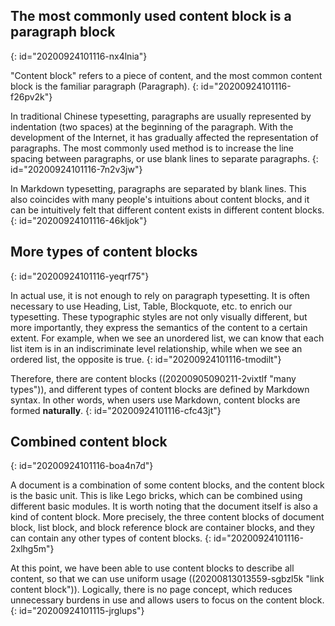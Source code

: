 ## The most commonly used content block is a paragraph block
{: id="20200924101116-nx4lnia"}

"Content block" refers to a piece of content, and the most common content block is the familiar paragraph (Paragraph).
{: id="20200924101116-f26pv2k"}

In traditional Chinese typesetting, paragraphs are usually represented by indentation (two spaces) at the beginning of the paragraph. With the development of the Internet, it has gradually affected the representation of paragraphs. The most commonly used method is to increase the line spacing between paragraphs, or use blank lines to separate paragraphs.
{: id="20200924101116-7n2v3jw"}

In Markdown typesetting, paragraphs are separated by blank lines. This also coincides with many people's intuitions about content blocks, and it can be intuitively felt that different content exists in different content blocks.
{: id="20200924101116-46kljok"}

## More types of content blocks
{: id="20200924101116-yeqrf75"}

In actual use, it is not enough to rely on paragraph typesetting. It is often necessary to use Heading, List, Table, Blockquote, etc. to enrich our typesetting. These typographic styles are not only visually different, but more importantly, they express the semantics of the content to a certain extent. For example, when we see an unordered list, we can know that each list item is in an indiscriminate level relationship, while when we see an ordered list, the opposite is true.
{: id="20200924101116-tmodilt"}

Therefore, there are content blocks ((20200905090211-2vixtlf "many types")), and different types of content blocks are defined by Markdown syntax. In other words, when users use Markdown, content blocks are formed **naturally**.
{: id="20200924101116-cfc43jt"}

## Combined content block
{: id="20200924101116-boa4n7d"}

A document is a combination of some content blocks, and the content block is the basic unit. This is like Lego bricks, which can be combined using different basic modules. It is worth noting that the document itself is also a kind of content block. More precisely, the three content blocks of document block, list block, and block reference block are container blocks, and they can contain any other types of content blocks.
{: id="20200924101116-2xlhg5m"}

At this point, we have been able to use content blocks to describe all content, so that we can use uniform usage ((20200813013559-sgbzl5k "link content block")). Logically, there is no page concept, which reduces unnecessary burdens in use and allows users to focus on the content block.
{: id="20200924101115-jrglups"}
